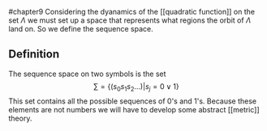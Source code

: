 #chapter9 
Considering the dyanamics of the [[quadratic function]] on the set $\Lambda$ we must set up a space that represents what regions the orbit of $\Lambda$ land on. So we define the sequence space.

## Definition
The sequence space on two symbols is the set $$\sum = \{(s_0 s_1 s_2 \dots)|s_j = 0\lor1\}$$This set contains all the possible sequences of 0's and 1's. Because these elements are not numbers we will have to develop some abstract [[metric]] theory.